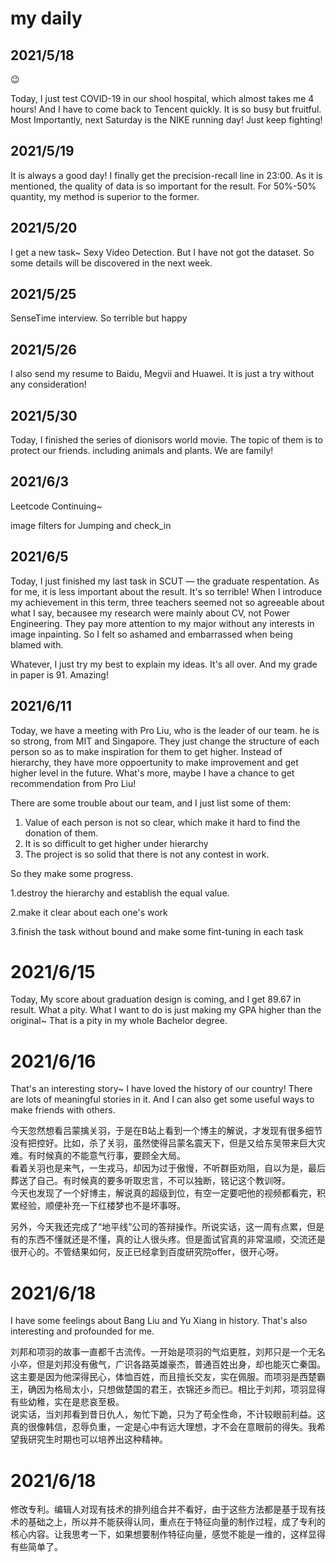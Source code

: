 # my daily


## 2021/5/18

😉

Today, I just test COVID-19 in our shool hospital, which almost takes me 4 hours! And I have to come back to Tencent quickly. It is so busy but fruitful. Most Importantly, next Saturday is the NIKE running day! Just keep fighting!

## 2021/5/19

It is always a good day! I finally get the precision-recall line in 23:00. As it is mentioned, the quality of data is so important for the result. For 50%-50% quantity, my method is superior to the former.

## 2021/5/20

I get a new task~ Sexy Video Detection. But I have not got the dataset. So some details will be discovered in the next week.

## 2021/5/25

SenseTime interview. So terrible but happy

## 2021/5/26

I also send my resume to Baidu, Megvii and Huawei. It is just a try without any consideration!

## 2021/5/30

Today, I finished the series of dionisors world movie. The topic of them is to protect our friends. including animals and plants. We are family!

## 2021/6/3

Leetcode Continuing~

image filters for Jumping and check_in

## 2021/6/5

Today, I just finished my last task in SCUT — the graduate respentation. As for me, it is less important about the result. It's so terrible! When I introduce my achievement in this term, three teachers seemed not so agreeable about what I say, becausee my research were mainly about CV, not Power Engineering. They pay more attention to my major without any interests in image inpainting. So I felt so ashamed and embarrassed when being blamed with.

Whatever,  I just try my best to explain my ideas. It's all over. And my grade in paper is 91. Amazing!

## 2021/6/11

Today, we have a meeting with Pro Liu, who is the leader of our team. he is so strong, from MIT and Singapore. They just change the structure of each person so as to make inspiration for them to get higher. Instead of hierarchy, they have more oppoertunity to make improvement and get higher level in the future. What's more, maybe I have a chance to get recommendation from Pro Liu!

There are some trouble about our team, and I just list some of them:

1. Value of each person is not so clear, which make it hard to find the donation of them.
2. It is so difficult to get higher under hierarchy
3. The project is so solid that there is not any contest in work.

So they make some progress.

1.destroy the hierarchy and establish the equal value.

2.make it clear about each one's work

3.finish the task without bound and make some fint-tuning in each task

# 2021/6/15

Today, My score about graduation design is coming, and I get 89.67 in result. What a pity. What I want to do is just making my GPA higher than the original~ That is a pity in my whole Bachelor degree.

# 2021/6/16

That's an interesting story~ I have loved the history of our country! There are lots of meaningful stories in it. And I can also get some useful ways to make friends with others.  

今天忽然想看吕蒙擒关羽，于是在B站上看到一个博主的解说，才发现有很多细节没有把控好。比如，杀了关羽，虽然使得吕蒙名震天下，但是又给东吴带来巨大灾难。有时候真的不能意气行事，要顾全大局。  
看着关羽也是来气，一生戎马，却因为过于傲慢，不听群臣劝阻，自以为是，最后葬送了自己。有时候真的要多听取忠言，不可以独断，铭记这个教训呀。  
今天也发现了一个好博主，解说真的超级到位，有空一定要吧他的视频都看完，积累经验，顺便补充一下红楼梦也不是坏事呀。

另外，今天我还完成了“地平线”公司的答辩操作。所说实话，这一周有点累，但是有的东西不懂就还是不懂，真的让人很头疼。但是面试官真的非常温顺，交流还是很开心的。不管结果如何，反正已经拿到百度研究院offer，很开心呀。

# 2021/6/18
I have some feelings about Bang Liu and Yu Xiang in history. That's also interesting and profounded for me.

刘邦和项羽的故事一直都千古流传。一开始是项羽的气焰更胜，刘邦只是一个无名小卒，但是刘邦没有傲气，广识各路英雄豪杰，普通百姓出身，却也能灭亡秦国。这主要是因为他深得民心，体恤百姓，而且擅长交友，实在佩服。而项羽是西楚霸王，确因为格局太小，只想做楚国的君王，衣锦还乡而已。相比于刘邦，项羽显得有些幼稚，实在是悲哀至极。  
说实话，当刘邦看到昔日仇人，匆忙下跪，只为了苟全性命，不计较眼前利益。这真的很像韩信，忍辱负重，一定是心中有远大理想，才不会在意眼前的得失。我希望我研究生时期也可以培养出这种精神。

# 2021/6/18  

修改专利。编辑人对现有技术的排列组合并不看好，由于这些方法都是基于现有技术的基础之上，所以并不能获得认同，重点在于特征向量的制作过程，成了专利的核心内容。让我思考一下，如果想要制作特征向量，感觉不能是一维的，这样显得有些简单了。
